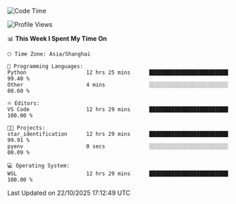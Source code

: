 <!--START_SECTION:waka-->
![Code Time](http://img.shields.io/badge/Code%20Time-3%2C146%20hrs%2043%20mins-blue)

![Profile Views](http://img.shields.io/badge/Profile%20Views-1-blue)

📊 **This Week I Spent My Time On** 

```text
🕑︎ Time Zone: Asia/Shanghai

💬 Programming Languages: 
Python                   12 hrs 25 mins      █████████████████████████   99.40 % 
Other                    4 mins              ░░░░░░░░░░░░░░░░░░░░░░░░░   00.60 % 

🔥 Editors: 
VS Code                  12 hrs 29 mins      █████████████████████████   100.00 % 

🐱‍💻 Projects: 
star_identification      12 hrs 29 mins      █████████████████████████   99.91 % 
pyenv                    0 secs              ░░░░░░░░░░░░░░░░░░░░░░░░░   00.09 % 

💻 Operating System: 
WSL                      12 hrs 29 mins      █████████████████████████   100.00 % 
```


 Last Updated on 22/10/2025 17:12:49 UTC
<!--END_SECTION:waka-->
